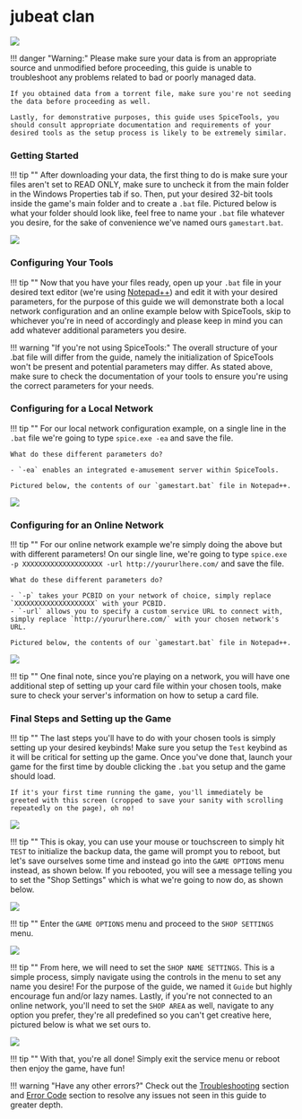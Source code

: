 # jubeat clan
<img class="header-logo" src="/img/bemani/jubeat/clan/logo.png">

!!! danger "Warning:"
	Please make sure your data is from an appropriate source and unmodified before proceeding, this guide is unable to troubleshoot any problems related to bad or poorly managed data.

	If you obtained data from a torrent file, make sure you're not seeding the data before proceeding as well.

	Lastly, for demonstrative purposes, this guide uses SpiceTools, you should consult appropriate documentation and requirements of your desired tools as the setup process is likely to be extremely similar.

### Getting Started

!!! tip ""
	After downloading your data, the first thing to do is make sure your files aren't set to READ ONLY, make sure to uncheck it from the main folder in the Windows Properties tab if so. Then, put your desired 32-bit tools inside the game's main folder and to create a `.bat` file. Pictured below is what your folder should look like, feel free to name your `.bat` file whatever you desire, for the sake of convenience we've named ours `gamestart.bat`. 

<img src="/img/bemani/jubeat/clan/1.png">

### Configuring Your Tools

!!! tip ""
	Now that you have your files ready, open up your `.bat` file in your desired text editor (we're using [Notepad++](https://notepad-plus-plus.org/)) and edit it with your desired parameters, for the purpose of this guide we will demonstrate both a local network configuration and an online example below with SpiceTools, skip to whichever you're in need of accordingly and please keep in mind you can add whatever additional parameters you desire.

!!! warning "If you're not using SpiceTools:"
	The overall structure of your .bat file will differ from the guide, namely the initialization of SpiceTools won't be present and potential parameters may differ. As stated above, make sure to check the documentation of your tools to ensure you're using the correct parameters for your needs.

### Configuring for a Local Network

!!! tip ""
	For our local network configuration example, on a single line in the `.bat` file we're going to type `spice.exe -ea` and save the file. 

	What do these different parameters do?

	- `-ea` enables an integrated e-amusement server within SpiceTools.

	Pictured below, the contents of our `gamestart.bat` file in Notepad++.

<img src="/img/bemani/jubeat/clan/2.png">

### Configuring for an Online Network

!!! tip ""
	For our online network example we're simply doing the above but with different parameters! On our single line, we're going to type `spice.exe -p XXXXXXXXXXXXXXXXXXXX -url http://yoururlhere.com/` and save the file. 

	What do these different parameters do? 

	- `-p` takes your PCBID on your network of choice, simply replace `XXXXXXXXXXXXXXXXXXXX` with your PCBID.
	- `-url` allows you to specify a custom service URL to connect with, simply replace `http://yoururlhere.com/` with your chosen network's URL.

	Pictured below, the contents of our `gamestart.bat` file in Notepad++.

<img src="/img/bemani/jubeat/clan/3.png">

!!! tip ""
	One final note, since you're playing on a network, you will have one additional step of setting up your card file within your chosen tools, make sure to check your server's information on how to setup a card file.

### Final Steps and Setting up the Game

!!! tip ""
	The last steps you'll have to do with your chosen tools is simply setting up your desired keybinds! Make sure you setup the `Test` keybind as it will be critical for setting up the game. Once you've done that, launch your game for the first time by double clicking the `.bat` you setup and the game should load.

	If it's your first time running the game, you'll immediately be greeted with this screen (cropped to save your sanity with scrolling repeatedly on the page), oh no!

<img src="/img/bemani/jubeat/clan/5.png">

!!! tip ""
	This is okay, you can use your mouse or touchscreen to simply hit `TEST` to initialize the backup data, the game will prompt you to reboot, but let's save ourselves some time and instead go into the `GAME OPTIONS` menu instead, as shown below. If you rebooted, you will see a message telling you to set the "Shop Settings" which is what we're going to now do, as shown below.

<img src="/img/bemani/jubeat/clan/7.png">

!!! tip ""
	Enter the `GAME OPTIONS` menu and proceed to the `SHOP SETTINGS` menu.

<img src="/img/bemani/jubeat/clan/8.png">

!!! tip ""
	From here, we will need to set the `SHOP NAME SETTINGS`. This is a simple process, simply navigate using the controls in the menu to set any name you desire! For the purpose of the guide, we named it `Guide` but highly encourage fun and/or lazy names. Lastly, if you're not connected to an online network, you'll need to set the `SHOP AREA` as well, navigate to any option you prefer, they're all predefined so you can't get creative here, pictured below is what we set ours to.

<img src="/img/bemani/jubeat/clan/9.png">

!!! tip ""
	With that, you're all done! Simply exit the service menu or reboot then enjoy the game, have fun!

!!! warning "Have any other errors?"
	Check out the [Troubleshooting](troubleshooting.md) section and [Error Code](/errorcodes/bemani.md) section to resolve any issues not seen in this guide to greater depth.
